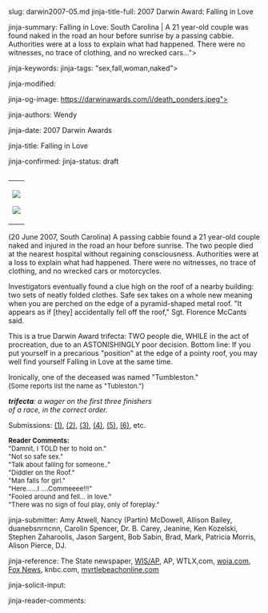 slug: darwin2007-05.md
jinja-title-full: 2007 Darwin Award: Falling in Love

jinja-summary: Falling in Love: South Carolina | A 21 year-old couple was found naked in the road an hour before sunrise by a passing cabbie.	Authorities were at a loss to explain what had happened. There were no witnesses, no trace of clothing, and no wrecked cars...">

jinja-keywords:
jinja-tags: "sex,fall,woman,naked">

jinja-modified:

jinja-og-image: https://darwinawards.com/i/death_ponders.jpeg">

jinja-authors: Wendy

jinja-date: 2007 Darwin Awards


jinja-title: Falling in Love


jinja-confirmed:
jinja-status: draft
<TABLE border=0 align=right><TR><TD align=center>

<A href="/cgi/search.pl?keywords=category%3Dsex&swishindex=stories.data&show_description=yes&maxdisplay=10&maxresults=50"><IMG src="/i/icon/sex.png" border=0></A>

<A href="/cgi/search.pl?keywords=category%3Dwoman&swishindex=stories.data&show_description=yes&maxdisplay=10&maxresults=50"><IMG src="/i/icon/woman.png" border=0></A>

</TD></TR></TABLE>

(20 June 2007, South Carolina) A passing cabbie found a 21 year-old couple
naked and injured in the road an hour before sunrise. The two people died
at the nearest hospital without regaining consciousness. Authorities were
at a loss to explain what had happened.	 There were no witnesses, no trace
of clothing, and no wrecked cars or motorcycles.

Investigators eventually found a clue high on the roof of a nearby
building: two sets of neatly folded clothes. Safe sex takes on a whole new
meaning when you are perched on the edge of a pyramid-shaped metal roof.
"It appears as if [they] accidentally fell off the roof," Sgt. Florence
McCants said.

This is a true Darwin Award trifecta: TWO people die, WHILE in the act of
procreation, due to an ASTONISHINGLY poor decision. Bottom line: If you
put yourself in a precarious "position" at the edge of a pointy roof, you
may well find yourself Falling in Love at the same time.

Ironically, one of the deceased was named "Tumbleston."<BR>
(<FONT size=-1>Some reports list the name as "Tubleston."</FONT>)

<I><B>trifecta</B>: a wager on the first three finishers <BR>
of a race, in the correct order.</I>

Submissions:
<a href="/slush/200706/pending20070622-152002.html">(1)</A>,
<a href="/slush/200706/pending20070620-115401.html">(2)</A>,
<a href="/slush/200706/pending20070620-153954.html">(3)</A>,
<a href="/slush/200706/pending20070622-103256.html">(4)</A>,
<a href="/slush/200706/pending20070623-091154.html">(5)</A>,
<a href="/slush/200706/pending20070621-035842.html">(6)</A>, etc.

<FONT size=-1><B>Reader Comments:</B><BR>
"Damnit, I TOLD her to hold on."<BR>
"Not so safe sex."<BR>
"Talk about falling for someone.."<BR>
"Diddler on the Roof."<BR>
"Man falls for girl."<BR>
"Here......I ....Commeeee!!!"<BR>
"Fooled around and fell... in love."<BR>
"There was no sign of foul play, only of foreplay."
</FONT>
<P align=center>
<!--#include virtual="/inc/votebar_viewvoteonly" -->

jinja-submitter: Amy Atwell, Nancy (Partin) McDowell, Allison Bailey, duanebsnrncnn, Carolin Spencer, Dr. B. Carey, Jeanine, Ken Kozelski, Stephen Zaharoolis, Jason Sargent, Bob Sabin, Brad, Mark, Patricia Morris, Alison Pierce, DJ.

jinja-reference: The State newspaper, <A href="http://www.wistv.com/Global/story.asp?S=6683978">WIS/AP</A>, AP, WTLX,com, <A href="http://www.woai.com/news/local/story.aspx?content_id=f28ef424-f96e-4f10-b15c-d\ 35740b17cfe">woia.com</A>, <A href="http://www.foxnews.com/story/0,2933,285675,00.html">Fox News</A>, knbc.com, <A href="http://www.myrtlebeachonline.com/575/story/105201.html">myrtlebeachonline.com</A>

jinja-solicit-input:

jinja-reader-comments:



<!--#include file=nav_2007.html -->


